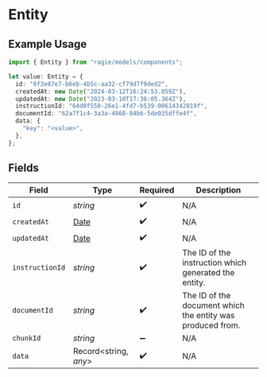 # Entity

## Example Usage

```typescript
import { Entity } from "ragie/models/components";

let value: Entity = {
  id: "6f2e87e7-b6eb-4b5c-aa32-cf79d7f9ded2",
  createdAt: new Date("2024-03-12T16:24:53.059Z"),
  updatedAt: new Date("2023-03-10T17:36:05.364Z"),
  instructionId: "64d0f550-26e1-4fd7-b539-00614342019f",
  documentId: "62a7f1c4-3a3a-4868-84b6-5de035dffe4f",
  data: {
    "key": "<value>",
  },
};
```

## Fields

| Field                                                                                         | Type                                                                                          | Required                                                                                      | Description                                                                                   |
| --------------------------------------------------------------------------------------------- | --------------------------------------------------------------------------------------------- | --------------------------------------------------------------------------------------------- | --------------------------------------------------------------------------------------------- |
| `id`                                                                                          | *string*                                                                                      | :heavy_check_mark:                                                                            | N/A                                                                                           |
| `createdAt`                                                                                   | [Date](https://developer.mozilla.org/en-US/docs/Web/JavaScript/Reference/Global_Objects/Date) | :heavy_check_mark:                                                                            | N/A                                                                                           |
| `updatedAt`                                                                                   | [Date](https://developer.mozilla.org/en-US/docs/Web/JavaScript/Reference/Global_Objects/Date) | :heavy_check_mark:                                                                            | N/A                                                                                           |
| `instructionId`                                                                               | *string*                                                                                      | :heavy_check_mark:                                                                            | The ID of the instruction which generated the entity.                                         |
| `documentId`                                                                                  | *string*                                                                                      | :heavy_check_mark:                                                                            | The ID of the document which the entity was produced from.                                    |
| `chunkId`                                                                                     | *string*                                                                                      | :heavy_minus_sign:                                                                            | N/A                                                                                           |
| `data`                                                                                        | Record<string, *any*>                                                                         | :heavy_check_mark:                                                                            | N/A                                                                                           |